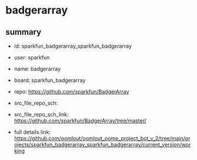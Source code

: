 # badgerarray
 
## summary 
* id: sparkfun_badgerarray_sparkfun_badgerarray
* user: sparkfun
* name: badgerarray
* board: sparkfun_badgerarray
* repo: https://github.com/sparkfun/BadgerArray



* src_file_repo_sch: 
* src_file_repo_sch_link: https://github.com/sparkfun/BadgerArray/tree/master/
* full details link: https://github.com/oomlout/oomlout_oomp_project_bot_v_2/tree/main/projects/sparkfun_badgerarray_sparkfun_badgerarray/current_version/working  







